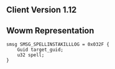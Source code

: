 ## Client Version 1.12

## Wowm Representation
```rust,ignore
smsg SMSG_SPELLINSTAKILLLOG = 0x032F {
    Guid target_guid;    
    u32 spell;    
}

```
